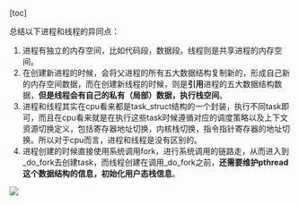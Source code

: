 [toc]

总结以下进程和线程的异同点：

1. 进程有独立的内存空间，比如代码段，数据段。线程则是共享进程的内存空间。
2. 在创建新进程的时候，会将父进程的所有五大数据结构复制新的，形成自己新的内存空间数据，而在创建新线程的时候，则是**引用**进程的五大数据结构数据，**但是线程会有自己的私有（局部）数据，执行栈空间**。
3. 进程和线程其实在cpu看来都是task_struct结构的一个封装，执行不同task即可，而且在cpu看来就是在执行这些task时候遵循对应的调度策略以及上下文资源切换定义，包括寄存器地址切换，内核栈切换，指令指针寄存器的地址切换。所以对于cpu而言，进程和线程是没有区别的。
4. 进程创建的时候直接使用系统调用fork，进行系统调用的链路走，从而进入到_do_fork去创建task，而线程创建在调用_do_fork之前，**还需要维护pthread这个数据结构的信息，初始化用户态栈信息**。

![](../../images/linux/kernel/14635b1613d04df9f217c3508ae8524b.jpeg)
